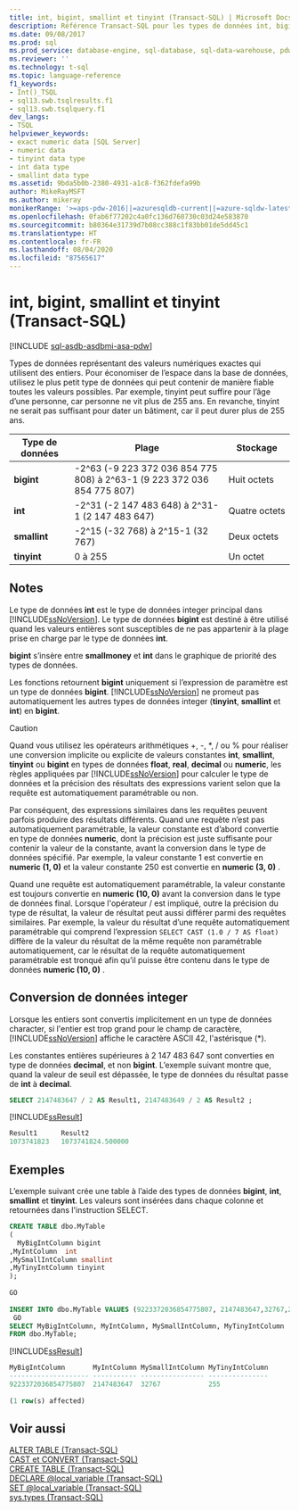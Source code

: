 ```yaml
---
title: int, bigint, smallint et tinyint (Transact-SQL) | Microsoft Docs
description: Référence Transact-SQL pour les types de données int, bigint, smallint et tinyint. Ces types de données sont utilisés pour représenter des données de type integer.
ms.date: 09/08/2017
ms.prod: sql
ms.prod_service: database-engine, sql-database, sql-data-warehouse, pdw
ms.reviewer: ''
ms.technology: t-sql
ms.topic: language-reference
f1_keywords:
- Int()_TSQL
- sql13.swb.tsqlresults.f1
- sql13.swb.tsqlquery.f1
dev_langs:
- TSQL
helpviewer_keywords:
- exact numeric data [SQL Server]
- numeric data
- tinyint data type
- int data type
- smallint data type
ms.assetid: 9bda5b0b-2380-4931-a1c8-f362fdefa99b
author: MikeRayMSFT
ms.author: mikeray
monikerRange: '>=aps-pdw-2016||=azuresqldb-current||=azure-sqldw-latest||>=sql-server-2016||=sqlallproducts-allversions||>=sql-server-linux-2017||=azuresqldb-mi-current'
ms.openlocfilehash: 0fab6f77202c4a0fc136d760730c03d24e583870
ms.sourcegitcommit: b80364e31739d7b08cc388c1f83bb01de5dd45c1
ms.translationtype: HT
ms.contentlocale: fr-FR
ms.lasthandoff: 08/04/2020
ms.locfileid: "87565617"
---
```

# <a name="int-bigint-smallint-and-tinyint-transact-sql"></a>int, bigint, smallint et tinyint (Transact-SQL)
[!INCLUDE [sql-asdb-asdbmi-asa-pdw](../../includes/applies-to-version/sql-asdb-asdbmi-asa-pdw.md)]

Types de données représentant des valeurs numériques exactes qui utilisent des entiers. Pour économiser de l’espace dans la base de données, utilisez le plus petit type de données qui peut contenir de manière fiable toutes les valeurs possibles. Par exemple, tinyint peut suffire pour l’âge d’une personne, car personne ne vit plus de 255 ans. En revanche, tinyint ne serait pas suffisant pour dater un bâtiment, car il peut durer plus de 255 ans.
  
|Type de données|Plage|Stockage|  
|---|---|---|
|**bigint**|-2^63 (-9 223 372 036 854 775 808) à 2^63-1 (9 223 372 036 854 775 807)|Huit octets|  
|**int**|-2^31 (-2 147 483 648) à 2^31-1 (2 147 483 647)|Quatre octets|  
|**smallint**|-2^15 (-32 768) à 2^15-1 (32 767)|Deux octets|  
|**tinyint**|0 à 255|Un octet|  
  
## <a name="remarks"></a>Notes  
Le type de données **int** est le type de données integer principal dans [!INCLUDE[ssNoVersion](../../includes/ssnoversion-md.md)]. Le type de données **bigint** est destiné à être utilisé quand les valeurs entières sont susceptibles de ne pas appartenir à la plage prise en charge par le type de données **int**.
  
**bigint** s’insère entre **smallmoney** et **int** dans le graphique de priorité des types de données.
  
Les fonctions retournent **bigint** uniquement si l’expression de paramètre est un type de données **bigint**. [!INCLUDE[ssNoVersion](../../includes/ssnoversion-md.md)] ne promeut pas automatiquement les autres types de données integer (**tinyint**, **smallint** et **int**) en **bigint**.
  
> [!CAUTION]  
>  Quand vous utilisez les opérateurs arithmétiques +, -, \*, / ou % pour réaliser une conversion implicite ou explicite de valeurs constantes **int**, **smallint**, **tinyint** ou **bigint** en types de données **float**, **real**, **decimal** ou **numeric**, les règles appliquées par [!INCLUDE[ssNoVersion](../../includes/ssnoversion-md.md)] pour calculer le type de données et la précision des résultats des expressions varient selon que la requête est automatiquement paramétrable ou non.  
>   
>  Par conséquent, des expressions similaires dans les requêtes peuvent parfois produire des résultats différents. Quand une requête n’est pas automatiquement paramétrable, la valeur constante est d’abord convertie en type de données **numeric**, dont la précision est juste suffisante pour contenir la valeur de la constante, avant la conversion dans le type de données spécifié. Par exemple, la valeur constante 1 est convertie en **numeric (1, 0)** et la valeur constante 250 est convertie en **numeric (3, 0)** .  
>   
>  Quand une requête est automatiquement paramétrable, la valeur constante est toujours convertie en **numeric (10, 0)** avant la conversion dans le type de données final. Lorsque l'opérateur / est impliqué, outre la précision du type de résultat, la valeur de résultat peut aussi différer parmi des requêtes similaires. Par exemple, la valeur du résultat d’une requête automatiquement paramétrable qui comprend l’expression `SELECT CAST (1.0 / 7 AS float)` diffère de la valeur du résultat de la même requête non paramétrable automatiquement, car le résultat de la requête automatiquement paramétrable est tronqué afin qu’il puisse être contenu dans le type de données **numeric (10, 0)** .  
  
## <a name="converting-integer-data"></a>Conversion de données integer
Lorsque les entiers sont convertis implicitement en un type de données character, si l'entier est trop grand pour le champ de caractère, [!INCLUDE[ssNoVersion](../../includes/ssnoversion-md.md)] affiche le caractère ASCII 42, l'astérisque (*).
  
Les constantes entières supérieures à 2 147 483 647 sont converties en type de données **decimal**, et non **bigint**. L’exemple suivant montre que, quand la valeur de seuil est dépassée, le type de données du résultat passe de **int** à **decimal**.
  
```sql
SELECT 2147483647 / 2 AS Result1, 2147483649 / 2 AS Result2 ;  
```  
  
[!INCLUDE[ssResult](../../includes/ssresult-md.md)]
  
```sql
Result1      Result2  
1073741823   1073741824.500000  
```  
  
## <a name="examples"></a>Exemples  
L’exemple suivant crée une table à l’aide des types de données **bigint**, **int**, **smallint** et **tinyint**. Les valeurs sont insérées dans chaque colonne et retournées dans l'instruction SELECT.
  
```sql
CREATE TABLE dbo.MyTable  
(  
  MyBigIntColumn bigint  
,MyIntColumn  int
,MySmallIntColumn smallint
,MyTinyIntColumn tinyint
);  
  
GO  
  
INSERT INTO dbo.MyTable VALUES (9223372036854775807, 2147483647,32767,255);  
 GO  
SELECT MyBigIntColumn, MyIntColumn, MySmallIntColumn, MyTinyIntColumn  
FROM dbo.MyTable;  
```  
  
[!INCLUDE[ssResult](../../includes/ssresult-md.md)]
  
```sql
MyBigIntColumn       MyIntColumn MySmallIntColumn MyTinyIntColumn  
-------------------- ----------- ---------------- ---------------  
9223372036854775807  2147483647  32767            255  
  
(1 row(s) affected)  
```  
  
## <a name="see-also"></a>Voir aussi
[ALTER TABLE &#40;Transact-SQL&#41;](../../t-sql/statements/alter-table-transact-sql.md)  
[CAST et CONVERT &#40;Transact-SQL&#41;](../../t-sql/functions/cast-and-convert-transact-sql.md)  
[CREATE TABLE &#40;Transact-SQL&#41;](../../t-sql/statements/create-table-transact-sql.md)  
[DECLARE @local_variable &#40;Transact-SQL&#41;](../../t-sql/language-elements/declare-local-variable-transact-sql.md)  
[SET @local_variable &#40;Transact-SQL&#41;](../../t-sql/language-elements/set-local-variable-transact-sql.md)  
[sys.types &#40;Transact-SQL&#41;](../../relational-databases/system-catalog-views/sys-types-transact-sql.md)
  
  
